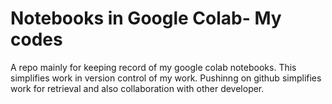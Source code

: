 # Notebooks in Google Colab- My codes
A repo mainly for keeping record of my google colab notebooks. This simplifies work in version control of my work. 
Pushinng on github simplifies work for retrieval and also collaboration with other developer.
